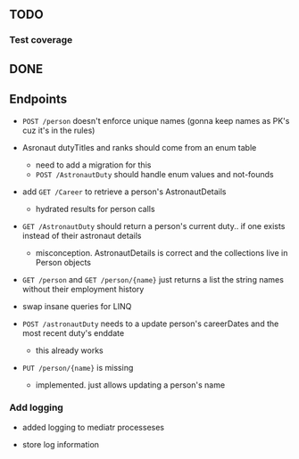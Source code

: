 ## TODO



### Test coverage



## DONE

## Endpoints
- `POST /person` doesn't enforce unique names (gonna keep names as PK's cuz it's in the rules)

- Asronaut dutyTitles and ranks should come from an enum table
    - need to add a migration for this
    - `POST /AstronautDuty` should handle enum values and not-founds

- add `GET /Career` to retrieve a person's AstronautDetails
    - hydrated results for person calls

- `GET /AstronautDuty` should return a person's current duty.. if one exists instead of their astronaut details
    - misconception. AstronautDetails is correct and the collections live in Person objects

- `GET /person` and `GET /person/{name}` just returns a list the string names without their employment history

- swap insane queries for LINQ

- `POST /astronautDuty` needs to a update person's careerDates and the most recent duty's enddate
    - this already works

- `PUT /person/{name}` is missing
    - implemented. just allows updating a person's name

### Add logging
- added logging to mediatr processeses

- store log information